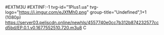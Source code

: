 #EXTM3U
#EXTINF:-1 tvg-id="1Plus1.ua" tvg-logo="https://i.imgur.com/eJXfMh0.png" group-title="Undefined",1+1 (1080p)
https://server03.peliscdn.online/newhls/4557740e0cc7b312b874232577ccd5bd/EP.0.1.v0.1677552510.720.m3u8
C
